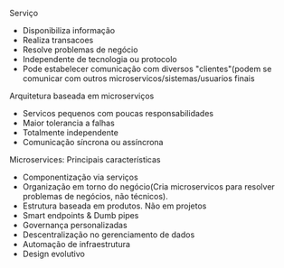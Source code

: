 Serviço
- Disponibiliza informação
- Realiza transacoes
- Resolve problemas de negócio
- Independente de tecnologia ou protocolo
- Pode estabelecer comunicação com diversos "clientes"(podem se comunicar com outros microservicos/sistemas/usuarios finais

Arquitetura baseada em microserviços 
- Servicos pequenos com poucas responsabilidades
- Maior tolerancia a falhas
- Totalmente independente
- Comunicação síncrona ou assíncrona

Microservices: Principais características
- Componentização via serviços 
- Organização em torno do negócio(Cria microservicos para resolver problemas de negócios, não técnicos).
- Estrutura baseada em produtos. Não em projetos
- Smart endpoints & Dumb pipes
- Governança personalizadas
- Descentralização no gerenciamento de dados 
- Automação de infraestrutura
- Design evolutivo
